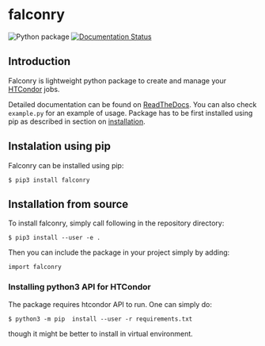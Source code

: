 # falconry

![Python package](https://github.com/fnechans/falconry/workflows/Python%20package/badge.svg)
[![Documentation Status](https://readthedocs.org/projects/falconry/badge/?version=latest)](https://falconry.readthedocs.io/en/latest/?badge=latest)

## Introduction

Falconry is lightweight python package to create and manage your [HTCondor](https://github.com/htcondor/) jobs.

Detailed documentation can be found on [ReadTheDocs](https://falconry.readthedocs.io/en/latest/index.html). You can also check `example.py` for an example of usage. Package has to be first installed using pip as described in section on [installation](#installation-using-pip).

## Instalation using pip

Falconry can be installed using pip:

    $ pip3 install falconry

## Installation from source

To install falconry, simply call following in the repository directory:

    $ pip3 install --user -e .

Then you can include the package in your project simply by adding:

    import falconry

### Installing python3 API for HTCondor

The package  requires htcondor API to run. One can simply do:

    $ python3 -m pip  install --user -r requirements.txt

though it might be better to install in virtual environment.